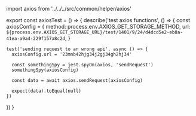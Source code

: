 import axios from '../../../src/common/helper/axios'

export const axiosTest = () => {
  describe('test axios functions', () => {
    const axiosConfig = {
      method: process.env.AXIOS_GET_STORAGE_METHOD,
      url: `${process.env.AXIOS_GET_STORAGE_URL}/test/1401/9/24/d4dcd5e2-eb8a-41ea-a9a4-229f157a8c2d`,
    }

    test('sending request to an wrong api', async () => {
      axiosConfig.url = '23mnb42hjg34j2gj34gh2hj34'

      const somethingSpy = jest.spyOn(axios, 'sendRequest')
      somethingSpy(axiosConfig)

      const data = await axios.sendRequest(axiosConfig)

      expect(data).toEqual(null)
    })
  })
}
